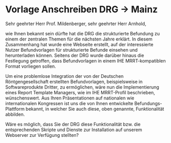 # Vorlage Anschreiben DRG -> Mainz



Sehr geehrter Herr Prof. Mildenberger,
sehr geehrter Herr Arnhold,


wie Ihnen bekannt sein dürfte hat die DRG die strukturierte Befundung zu einem der zentralen Themen für die nächsten Jahre erklärt. In diesem Zusammenhang hat wurde eine Webseite erstellt, auf der interessierte Nutzer Befundvorlagen für strukturierte Befunde einsehen und herunterladen können. Seitens der DRG wurde darüber hinaus die Festlegung getroffen, dass Befundvorlagen in einem IHE MRRT-kompatiblen Format vorliegen sollen.

Um eine problemlose Integration der von der Deutschen Röntgengesellschaft erstellten Befundvorlagen, beispielsweise in Softwareprodukte Dritter, zu ermöglichen, wäre nun die Implementierung eines Report Template Managers, wie im IHE MRRT-Profil beschrieben, wünschenswert.
Aus Ihren Präsentationen auf nationalen wie internationalen Kongressen ist uns die von Ihnen entwickelte Befundungs-Plattform  bekannt, in welcher Sie auch diese, oben genannte, Funktionalität abbilden.

Wäre es möglich, dass Sie der DRG diese Funktionalität bzw. die entsprechenden Skripte und Dienste zur Installation auf unserem Webserver zur Verfügung stellten?
